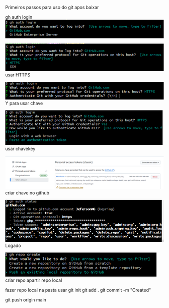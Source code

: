 Primeiros passos para uso do git
apos baixar 

gh auth login
![alt text](img/image.png)

![alt text](img/image-1.png)
usar HTTPS

![alt text](img/image-2.png)
Y para usar chave

![alt text](img/image-4.png)
usar chavekey

![alt text](img/image-3.png)
criar chave no github

![alt text](img/image-5.png)
Logado

![alt text](img/image-6.png)
criar repo apartir repo local

fazer repo local
na pasta usar
git init
git add . 
git commit -m "Created"

git push origin main

